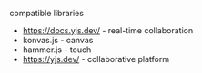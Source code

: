 compatible libraries

- https://docs.yjs.dev/ - real-time collaboration
- konvas.js - canvas
- hammer.js - touch
- https://yjs.dev/ - collaborative platform